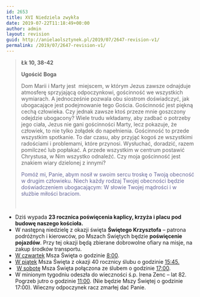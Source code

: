 ```yaml
---
id: 2653
title: XVI Niedziela zwykła
date: 2019-07-22T11:18:49+00:00
author: admin
layout: revision
guid: http://anielaolsztynek.pl/2019/07/2647-revision-v1/
permalink: /2019/07/2647-revision-v1/
---
```

> **Łk 10, 38-42**
> 
> **Ugościć Boga**
> 
> Dom Marii i Marty jest  miejscem, w którym Jezus zawsze odnajduje atmosferę sprzyjającą odpoczynkowi, gościnność we wszystkich wymiarach. A jednocześnie pozwala obu siostrom doświadczyć, jak ubogacające jest podejmowanie tego Gościa. Gościnność jest piękną cechą człowieka. Czy jednak zawsze ktoś przeze mnie goszczony odejdzie ubogacony? Wiele trudu wkładamy, aby zadbać o potrzeby jego ciała, Jezus nie gani gościnności Marty, lecz pokazuje, że człowiek, to nie tylko żołądek do napełnienia. Gościnność to przede wszystkim spotkanie. To dar czasu, aby przyjąć kogoś ze wszystkimi radościami i problemami, które przynosi. Wysłuchać, doradzić, razem pomilczeć lub popłakać. A przede wszystkim w centrum postawić Chrystusa, w Nim wszystko odnaleźć. Czy moja gościnność jest znakiem wiary dzielonej z innymi?
> 
> <span style="color: #666699;">Pomóż mi, Panie, abym nosił w swoim sercu troskę o Twoją obecność w drugim człowieku. Niech każdy rodzaj Twojej obecności będzie doświadczeniem ubogacającym: W słowie Twojej mądrości i w służbie miłości braciom.</span>
> 
> &nbsp;

  * Dziś wypada **23 rocznica poświęcenia kaplicy, krzyża i placu pod budowę naszego kościoła.**
  * W następną niedzielę z okazji święta **Świętego Krzysztofa** – patrona podróżnych i kierowców, po Mszach Świętych będzie **poświęcenie pojazdów**. Przy tej okazji będą zbierane dobrowolne ofiary na misje, na zakup środków transportu.
  * <span style="text-decoration: underline;">W czwartek</span> Msza Święta o godzinie <span style="text-decoration: underline;">8:00</span>.
  * <span style="text-decoration: underline;">W piątek</span> Msza Święta z okazji 40 rocznicy ślubu o godzinie <span style="text-decoration: underline;">15:45.</span>
  *  <span style="text-decoration: underline;">W sobotę</span> Msza Święta połączona ze ślubem o godzinie <span style="text-decoration: underline;">17:00</span>.
  * W minionym tygodniu odeszła do wieczności ś.p. Irena Zenc – lat 82. Pogrzeb jutro o godzinie <span style="text-decoration: underline;">11:00</span>. (Nie będzie Mszy Świętej o godzinie 17:00). Wieczny odpoczynek racz zmarłej dać Panie.
